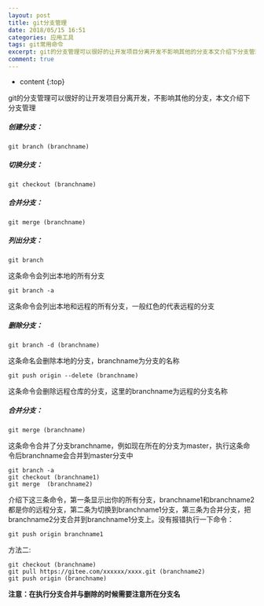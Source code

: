 ```yaml
---
layout: post
title: git分支管理
date: 2018/05/15 16:51
categories: 应用工具
tags: git常用命令
excerpt: git的分支管理可以很好的让开发项目分离开发不影响其他的分支本文介绍下分支管理h5创建分支h5predatalanguagecodeclasslanguageshellgitbranchbranchnamecodepreh5切换分支h5predatalanguagecodeclasslanguageshellgitcheckoutbranchnamecodepreh5合并分支h5predatala
comment: true
---
```


* content
{:top}

git的分支管理可以很好的让开发项目分离开发，不影响其他的分支，本文介绍下分支管理

##### 创建分支：

    
    
    git branch (branchname)
    

##### 切换分支：

    
    
    git checkout (branchname)
    

##### 合并分支：

    
    
    git merge (branchname)
    

##### 列出分支：

    
    
    git branch
    

这条命令会列出本地的所有分支

    
    
    git branch -a
    

这条命令会列出本地和远程的所有分支，一般红色的代表远程的分支

##### 删除分支：

    
    
    git branch -d (branchname)
    

这条命名会删除本地的分支，branchname为分支的名称

    
    
    git push origin --delete (branchname)
    

这条命令会删除远程仓库的分支，这里的branchname为远程的分支名称

##### 合并分支：

    
    
    git merge (branchname)
    

这条命令合并了分支branchname，例如现在所在的分支为master，执行这条命令后branchname会合并到master分支中

    
    
    git branch -a 
    git checkout (branchname1)
    git merge  (branchname2)
    

介绍下这三条命令，第一条显示出你的所有分支，branchname1和branchname2都是你的远程分支，第二条为切换到branchname1分支，第三条为合并分支，把branchname2分支合并到branchname1分支上。没有报错执行一下命令：

    
    
    git push origin branchname1
    

方法二:

    
    
    git checkout (branchname)
    git pull https://gitee.com/xxxxxx/xxxx.git (branchname2)
    git push origin (branchname)
    

**注意：在执行分支合并与删除的时候需要注意所在分支名**


    